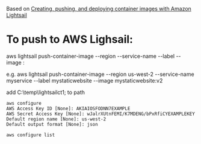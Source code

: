 Based on [Creating, pushing, and deploying container images
with Amazon Lightsail](https://aws.amazon.com/getting-started/hands-on/lightsail-containers/)

# To push to AWS Lighsail:
aws lightsail push-container-image --region <Region> --service-name <ContainerServiceName> --label <ContainerImageLabel> --image <LocalContainerImageName>:<ImageTag>

e.g.
aws lightsail push-container-image --region us-west-2 --service-name myservice --label mystaticwebsite --image mystaticwebsite:v2

add C:\temp\lightsailct1; to path

```
aws configure
AWS Access Key ID [None]: AKIAIOSFODNN7EXAMPLE
AWS Secret Access Key [None]: wJalrXUtnFEMI/K7MDENG/bPxRfiCYEXAMPLEKEY
Default region name [None]: us-west-2
Default output format [None]: json
```
```
aws configure list
```